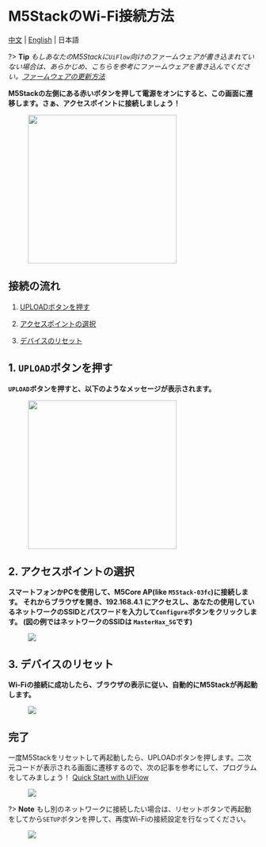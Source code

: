 # M5StackのWi-Fi接続方法

[中文](zh_CN/related_documents/how_to_connect_wifi_using_core) | [English](en/related_documents/how_to_connect_wifi_using_core) | 日本語

?> **Tip** *もしあなたのM5Stackに`UiFlow`向けのファームウェアが書き込まれていない場合は、あらかじめ、こちらを参考にファームウェアを書き込んでください。[ファームウェアの更新方法](ja/related_documents/how_to_burn_firmware)*

**M5Stackの左側にある赤いボタンを押して電源をオンにすると、この画面に遷移します。さぁ、アクセスポイントに接続しましょう！**

<figure>
    <img src="assets/img/getting_started_pics/m5stack_core/get_started_with_uiflow/core_home_page.png" width="300">
</figure>

## 接続の流れ

1. [UPLOADボタンを押す](#press-upload-button)

2. [アクセスポイントの選択](#select-networkable-ap)

3. [デバイスのリセット](#reset-your-device)

## 1. `UPLOAD`ボタンを押す

**`UPLOAD`ボタンを押すと、以下のようなメッセージが表示されます。**

<figure>
    <img src="assets/img/getting_started_pics/m5stack_core/get_started_with_uiflow/uiflow_01.jpg" width="300">
</figure>

## 2. アクセスポイントの選択

**スマートフォンかPCを使用して、M5Core AP(like `M5Stack-03fc`)に接続します。 それからブラウザを開き、192.168.4.1 にアクセスし、あなたの使用しているネットワークのSSIDとパスワードを入力して`Configure`ボタンをクリックします。 (図の例ではネットワークのSSIDは `MasterHax_5G`です)**

<figure>
    <img src="assets/img/getting_started_pics/m5stack_core/get_started_with_uiflow/input_wifi_password.png">
</figure>

## 3. デバイスのリセット

**Wi-Fiの接続に成功したら、ブラウザの表示に従い、自動的にM5Stackが再起動します。**

<figure>
    <img src="assets/img/getting_started_pics/m5stack_core/get_started_with_uiflow/connect_wifi_successfully.png">
</figure>

## 完了

一度M5Stackをリセットして再起動したら、UPLOADボタンを押します。二次元コードが表示される画面に遷移するので、次の記事を参考にして、プログラムをしてみましょう！ [Quick Start with UiFlow](ja/quick_start/m5core/m5stack_core_get_started_MicroPython)

<figure>
    <img src="assets/img/getting_started_pics/m5stack_core/get_started_with_uiflow/apikey.jpg">
</figure>

?> **Note** もし別のネットワークに接続したい場合は、リセットボタンで再起動をしてから`SETUP`ボタンを押して、再度Wi-Fiの接続設定を行なってください。

<figure>
    <img src="assets/img/getting_started_pics/m5stack_core/get_started_with_uiflow/change_wifi.jpg">
</figure>